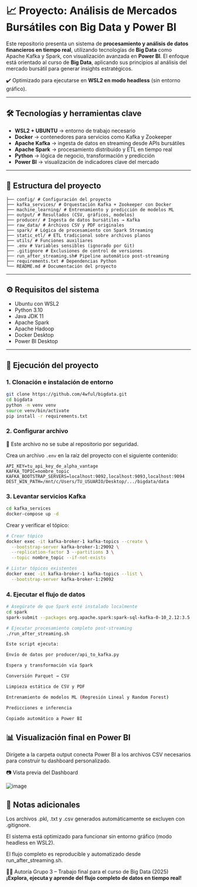 # 📈 Proyecto: Análisis de Mercados Bursátiles con Big Data y Power BI

Este repositorio presenta un sistema de **procesamiento y análisis de datos financieros en tiempo real**, utilizando tecnologías de **Big Data** como Apache Kafka y Spark, con visualización avanzada en **Power BI**. El enfoque está orientado al curso de **Big Data**, aplicando sus principios al análisis del mercado bursátil para generar insights estratégicos.

✔️ Optimizado para ejecutarse en **WSL2 en modo headless** (sin entorno gráfico).

---

## 🛠️ Tecnologías y herramientas clave

- **WSL2 + UBUNTU** → entorno de trabajo necesario
- **Docker** → contenedores para servicios como Kafka y Zookeeper
- **Apache Kafka** → ingesta de datos en streaming desde APIs bursátiles  
- **Apache Spark** → procesamiento distribuido y ETL en tiempo real  
- **Python** → lógica de negocio, transformación y predicción  
- **Power BI** → visualización de indicadores clave del mercado  

---

## 📁 Estructura del proyecto

```
├── config/ # Configuración del proyecto
├── kafka_services/ # Orquestación Kafka + Zookeeper con Docker
├── machine_learning/ # Entrenamiento y predicción de modelos ML
├── output/ # Resultados (CSV, gráficos, modelos)
├── producer/ # Ingesta de datos bursátiles → Kafka
├── raw_data/ # Archivos CSV y PDF originales
├── spark/ # Lógica de procesamiento con Spark Streaming
├── static_etl/ # ETL tradicional sobre archivos planos
├── utils/ # Funciones auxiliares
├── .env # Variables sensibles (ignorado por Git)
├── .gitignore # Exclusiones de control de versiones
├── run_after_streaming.sh# Pipeline automático post-streaming
├── requirements.txt # Dependencias Python
└── README.md # Documentación del proyecto
```

---

## ⚙️ Requisitos del sistema

- Ubuntu con WSL2 
- Python 3.10 
- Java JDK 11 
- Apache Spark  
- Apache Hadoop 
- Docker Desktop  
- Power BI Desktop  

---

## 🚀 Ejecución del proyecto

### 1. Clonación e instalación de entorno

```bash
git clone https://github.com/4wful/bigdata.git
cd bigdata
python -m venv venv
source venv/bin/activate
pip install -r requirements.txt
```

### 2. Configurar archivo

🔐 Este archivo no se sube al repositorio por seguridad.

Crea un archivo `.env` en la raíz del proyecto con el siguiente contenido:

```env
API_KEY=tu_api_key_de_alpha_vantage
KAFKA_TOPIC=nombre_topic
KAFKA_BOOTSTRAP_SERVERS=localhost:9092,localhost:9093,localhost:9094
DEST_WIN_PATH=/mnt/c/Users/TU_USUARIO/Desktop/.../bigdata/data
```

### 3. Levantar servicios Kafka

```bash
cd kafka_services
docker-compose up -d
```

Crear y verificar el tópico:

```bash
# Crear tópico
docker exec -it kafka-broker-1 kafka-topics --create \
  --bootstrap-server kafka-broker-1:29092 \
  --replication-factor 3 --partitions 3 \
  --topic nombre_topic --if-not-exists

# Listar tópicos existentes
docker exec -it kafka-broker-1 kafka-topics --list \
  --bootstrap-server kafka-broker-1:29092
```

### 4. Ejecutar el flujo de datos

```bash
# Asegúrate de que Spark esté instalado localmente
cd spark
spark-submit --packages org.apache.spark:spark-sql-kafka-0-10_2.12:3.5.5 spark_api.py

# Ejecutar procesamiento completo post-streaming
./run_after_streaming.sh

Este script ejecuta:

Envío de datos por producer/api_to_kafka.py

Espera y transformación vía Spark

Conversión Parquet → CSV

Limpieza estática de CSV y PDF

Entrenamiento de modelos ML (Regresión Lineal y Random Forest)

Predicciones e inferencia

Copiado automático a Power BI

```
## 📊 Visualización final en Power BI

Dirígete a la carpeta output conecta Power BI a los archivos CSV necesarios para construir tu dashboard personalizado.

📷 Vista previa del Dashboard

![image](https://github.com/user-attachments/assets/447c18f4-74cf-4cd2-b18a-b46ccbbf313b)

## 📌 Notas adicionales
Los archivos .pkl, .txt y .csv generados automáticamente se excluyen con .gitignore.

El sistema está optimizado para funcionar sin entorno gráfico (modo headless en WSL2).

El flujo completo es reproducible y automatizado desde run_after_streaming.sh.

👨‍🏫 Autoría
Grupo 3 – Trabajo final para el curso de Big Data (2025)
**¡Explora, ejecuta y aprende del flujo completo de datos en tiempo real!**

